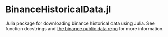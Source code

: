 # BinanceHistoricalData.jl
Julia package for downloading binance historical data using Julia.
See function docstrings and [the binance public data repo](https://github.com/binance/binance-public-data) for more information.
